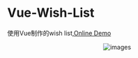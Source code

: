 # Vue-Wish-List

使用Vue制作的wish list,[Online Demo](https://dingdingbai.github.io/vue-wish-list/)

<p align="center">
    <img src="http://ww1.sinaimg.cn/large/9bd18299gy1fhb72t9lo3j20ru0yqe81" alt="images">
</p>